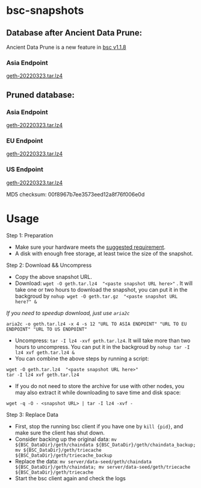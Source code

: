 
# bsc-snapshots

## Database after Ancient Data Prune:

Ancient Data Prune is a new feature in [bsc v1.1.8](https://github.com/binance-chain/bsc/releases/tag/v1.1.8)

### Asia Endpoint


[geth-20220323.tar.lz4
](https://tf-dex-prod-public-snapshot-site1.s3-accelerate.amazonaws.com/geth-20220323-prune-ancient.tar.lz4?AWSAccessKeyId=AKIAYINE6SBQPUZDDRRO&Signature=Gm68dtohLgxqWWl6gdDvfG9MuYA%3D&Expires=1650700154
)


## Pruned database:


### Asia Endpoint


[geth-20220323.tar.lz4
](https://tf-dex-prod-public-snapshot-site1.s3-accelerate.amazonaws.com/geth-20220323.tar.lz4?AWSAccessKeyId=AKIAYINE6SBQPUZDDRRO&Signature=8u3z3j4n2GHb41g0OIAvYgU8EXM%3D&Expires=1650700153
)

### EU Endpoint


[geth-20220323.tar.lz4
](https://tf-dex-prod-public-snapshot.s3-accelerate.amazonaws.com/geth-20220323.tar.lz4?AWSAccessKeyId=AKIAYINE6SBQPUZDDRRO&Signature=%2FMkWTADt%2B6DU6Cc8bs8XyHA8Sxo%3D&Expires=1650700153
)


### US Endpoint


[geth-20220323.tar.lz4
](https://tf-dex-prod-public-snapshot-site3.s3-accelerate.amazonaws.com/geth-20220323.tar.lz4?AWSAccessKeyId=AKIAYINE6SBQPUZDDRRO&Signature=XWsb4uOzIVgqIsVq%2FxZqWwSBSak%3D&Expires=1650700154
)

MD5 checksum: 00f8967b7ee3573eed12a8f76f006e0d



# Usage 

Step 1: Preparation
- Make sure your hardware meets the [suggested requirement](https://docs.binance.org/smart-chain/developer/fullnode.html).
- A disk with enough free storage, at least twice the size of the snapshot.

Step 2: Download && Uncompress
- Copy the above snapshot URL.
- Download:  `wget -O geth.tar.lz4  "<paste snapshot URL here>"` . It will take one or two hours to download the snapshot, you can put it in the backgroud by `nohup wget -O geth.tar.gz  "<paste snapshot URL here?" &`


*If you need to speedup download, just use `aria2c`*
```
aria2c -o geth.tar.lz4 -x 4 -s 12 "URL TO ASIA ENDPOINT" "URL TO EU ENDPOINT" "URL TO US ENDPOINT"
```


- Uncompress: `tar -I lz4 -xvf geth.tar.lz4`. It will take more than two hours to uncompress. You can put it in the backgroud by `nohup tar -I lz4 xvf geth.tar.lz4 &`
- You can combine the above steps by running a script:
```
wget -O geth.tar.lz4  "<paste snapshot URL here>"
tar -I lz4 xvf geth.tar.lz4
```


- If you do not need to store the archive for use with other nodes, you may also extract it while downloading to save time and disk space:
```
wget -q -O - <snapshot URL> | tar -I lz4 -xvf -
```


Step 3: Replace Data
- First, stop the running bsc client if you have one by `kill {pid}`, and make sure the client has shut down.
- Consider backing up the original data: `mv ${BSC_DataDir}/geth/chaindata ${BSC_DataDir}/geth/chaindata_backup; mv ${BSC_DataDir}/geth/triecache ${BSC_DataDir}/geth/triecache_backup`
- Replace the data: `mv server/data-seed/geth/chaindata ${BSC_DataDir}/geth/chaindata; mv server/data-seed/geth/triecache ${BSC_DataDir}/geth/triecache`
- Start the bsc client again and check the logs

